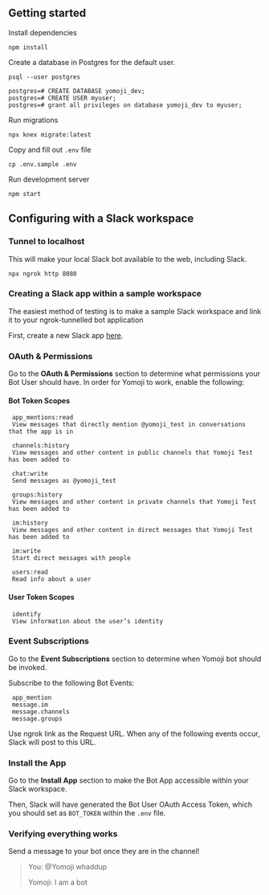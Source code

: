 ## Getting started

Install dependencies
```
npm install
```

Create a database in Postgres for the default user.
```
psql --user postgres

postgres=# CREATE DATABASE yomoji_dev;
postgres=# CREATE USER myuser;
postgres=# grant all privileges on database yomoji_dev to myuser;
```

Run migrations
```
npx knex migrate:latest
```

Copy and fill out `.env` file
```
cp .env.sample .env
```

Run development server
```
npm start
```

## Configuring with a Slack workspace
### Tunnel to localhost

This will make your local Slack bot available to the web, including Slack.

```
npx ngrok http 8080
```

### Creating a Slack app within a sample workspace

The easiest method of testing is to make a sample Slack workspace and link it to your ngrok-tunnelled bot application

First, create a new Slack app [here](https://api.slack.com/apps?new_app=1).

### OAuth & Permissions
Go to the **OAuth & Permissions** section to determine what permissions your Bot User should have.
In order for Yomoji to work, enable the following:

#### Bot Token Scopes
```
 app_mentions:read
 View messages that directly mention @yomoji_test in conversations that the app is in
 
 channels:history
 View messages and other content in public channels that Yomoji Test has been added to
 
 chat:write
 Send messages as @yomoji_test
 
 groups:history
 View messages and other content in private channels that Yomoji Test has been added to
 
 im:history
 View messages and other content in direct messages that Yomoji Test has been added to
 
 im:write
 Start direct messages with people

 users:read
 Read info about a user
```

#### User Token Scopes
```
 identify
 View information about the user’s identity
```
 

### Event Subscriptions
Go to the **Event Subscriptions** section to determine when Yomoji bot should be invoked.

Subscribe to the following Bot Events:
```
 app_mention
 message.im
 message.channels
 message.groups
```

Use ngrok link as the Request URL. When any of the following events occur, Slack will post to this URL.

### Install the App
Go to the **Install App** section to make the Bot App accessible within your Slack workspace.

Then, Slack will have generated the Bot User OAuth Access Token, which you should set as `BOT_TOKEN` within the `.env` file.

### Verifying everything works

Send a message to your bot once they are in the channel!

> You: @Yomoji whaddup
>
> Yomoji: I am a bot